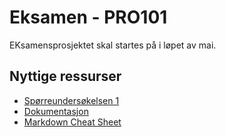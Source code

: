 # Eksamen - PRO101

EKsamensprosjektet skal startes på i løpet av mai.

## Nyttige ressurser 
* [Spørreundersøkelsen 1](https://docs.google.com/forms/d/15b7D72Gg4rgdub0f1uqU4CA9Ao_-V0SKcULedAaiVB8/edit)
* [Dokumentasjon](https://docs.google.com/document/d/1FUXLOJg794F6NIIu2mLVjFSWY7_rolldiPLHSG068us/edit)
* [Markdown Cheat Sheet](https://github.com/adam-p/markdown-here/wiki/Markdown-Cheatsheet#links)
